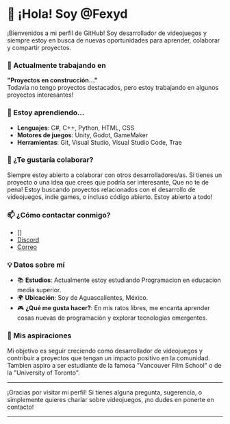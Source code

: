 # 👋 ¡Hola! Soy @Fexyd

¡Bienvenidos a mi perfil de GitHub! Soy desarrollador de videojuegos y siempre estoy en busca de nuevas oportunidades para aprender, colaborar y compartir proyectos.

### 🔭 Actualmente trabajando en
**"Proyectos en construcción..."**  
Todavía no tengo proyectos destacados, pero estoy trabajando en algunos proyectos interesantes! 

### 🌱 Estoy aprendiendo...
- **Lenguajes**: C#, C++, Python, HTML, CSS
- **Motores de juegos**: Unity, Godot, GameMaker
- **Herramientas**: Git, Visual Studio, Visual Studio Code, Trae

### 💬 ¿Te gustaría colaborar?
Siempre estoy abierto a colaborar con otros desarrolladores/as. Si tienes un proyecto o una idea que crees que podría ser interesante, Que no te de pena!
Estoy buscando proyectos relacionados con el desarrollo de videojuegos, indie games, o incluso código abierto. Estoy abierto a todo!

### 📫 ¿Cómo contactar conmigo?
- []
- [Discord](https://discord.com/users/fexyd._.)  
- [Correo](Fexyd241@gmail.com)

### 💡 Datos sobre mí
- 📚 **Estudios**: Actualmente estoy estudiando Programacion en educacion media superior.
- 🌍 **Ubicación**: Soy de Aguascalientes, México.  
- 🎮 **¿Qué me gusta hacer?**: En mis ratos libres, me encanta aprender cosas nuevas de programación y explorar tecnologías emergentes.

### 🚀 Mis aspiraciones
Mi objetivo es seguir creciendo como desarrollador de videojuegos y contribuir a proyectos que tengan un impacto positivo en la comunidad.
Tambien aspiro a ser estudiante de la famosa "Vancouver Film School" o de la "University of Toronto".

---

¡Gracias por visitar mi perfil! Si tienes alguna pregunta, sugerencia, o simplemente quieres charlar sobre videojuegos, ¡no dudes en ponerte en contacto!

---

